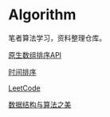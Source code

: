 # Algorithm

笔者算法学习，资料整理仓库。



[原生数组排序API](./数组排序/原生数组排序API.md)

[时间排序](./时间相关/时间排序.md)

[LeetCode](./LeetCode/LeetCode.md)

[数据结构与算法之美](./数据结构与算法之美/数据结构与算法之美.md)